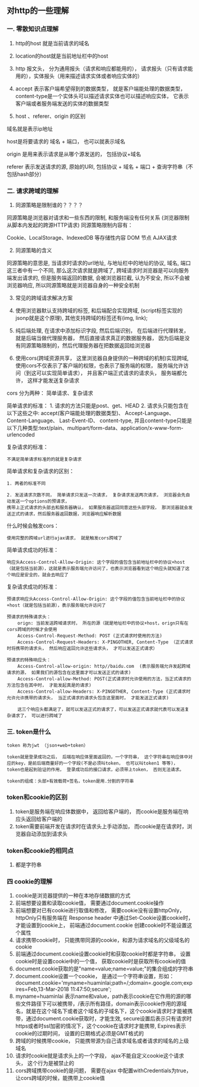 ## 对http的一些理解

### 一. 零散知识点理解

1. http的host  就是当前请求的域名
2. location的host就是当前地址栏中的host
3. http 报文头， 分为通用报头（请求和响应都能用的）， 请求报头（只有请求能用的），实体报头（用来描述请求实体或者响应实体的）
4. accept 表示客户端希望得到的数据类型， 就是客户端能处理的数据类型， content-type是一个实体头可以描述请求实体也可以描述响应实体，
它表示客户端或者服务端发送的实体的数据类型

5. host 、referer、origin 的区别

域名就是表示ip地址

host是将要请求的 域名 + 端口， 也可以就表示域名

origin 是用来表示请求是从哪个源发送的， 包括协议+域名

referer 表示发送请求的源, 原始的URI, 包括协议 + 域名 + 端口 + 查询字符串（不包括hash部分）



### 二. 请求跨域的理解
1. 同源策略是限制谁的？？？？

同源策略是浏览器对请求和一些东西的限制, 和服务端没有任何关系
(浏览器限制从脚本内发起的跨源HTTP请求)
同源策略限制内容有：

Cookie、LocalStorage、IndexedDB 等存储性内容
DOM 节点
AJAX请求

2. 同源策略的含义

同源策略的意思是, 当请求时请求的url地址, 与地址栏中的地址的协议, 域名, 端口这三者中有一个不同, 那么这次请求就是跨域了,
跨域请求时浏览器是可以向服务端发出请求的, 但是服务端返回的数据, 会被浏览器拦截, 认为不安全, 所以不会被浏览器响应, 所以同源策略就是浏览器自身的一种安全机制

3. 常见的跨域请求解决方案

1. 使用浏览器默认支持跨域的标签, 和后端配合实现跨域, (script标签实现的jsonp就是这个原理), 其他支持跨域的标签还有(img, link);

2. 纯后端处理, 在请求中添加标识字段, 然后后端识别， 在后端进行代理转发， 就是后端当做代理服务器， 然后直接请求真正的数据服务器， 因为后端是没有同源策略限制的，然后代理服务器在把数据返回给浏览器

3. 使用cors(跨域资源共享， 这里浏览器自身提供的一种跨域的机制)实现跨域, 使用cors不仅表示了客户端的权限，也表示了服务端的权限， 服务端允许访问（到这可以实现简单请求）， 并且客户端正式请求的请求头， 服务端都允许， 这样才能发送复杂请求


cors 分为两种： 简单请求、复杂请求

简单请求的标准：
    1. 请求的方法只能是post、get、HEAD
    2. 请求头只能包含在以下这些之中:
        accept(客户端能处理的数据类型)、
        Accept-Language、
        Content-Language、
        Last-Event-ID、
        content-type,
        并且content-type只能是以下几种类型:text/plain、multipart/form-data、application/x-www-form-urlencoded

复杂请求的标准：

    不满足简单请求标准的的就是复杂请求

简单请求和复杂请求的区别：

    1. 两者的标准不同

    2. 发送请求次数不同， 简单请求只发送一次请求， 复杂请求发送两次请求， 浏览器会先自动发送一个options的预请求，
    携带上正式请求的头部去和服务器确认， 如果服务器返回同意这些头部字段， 那浏览器就会发送正式的请求，然后服务器返回数据，浏览器响应解析数据

什么时候会触发cors：

    使用完整的跨域url进行ajax请求， 就是触发cors跨域了

简单请求成功的标准：

    响应头Access-Control-Allow-Origin: 这个字段的值包含当前地址栏中的协议+host（就是包括当前源），这就是表示服务端允许访问了，也表示浏览器看到这个响应头就知道了这个响应是安全的，就会去响应了

复杂请求成功的标准：

    预请求响应头Access-Control-Allow-Origin: 这个字段的值包含当前地址栏中的协议+host（就是包括当前源），表示服务端允许访问了

    预请求的特殊请求头：
        orign: 当前发送跨域请求时， 所在的源（就是地址栏中的协议+host，orign只有在cors跨域的时候才会使用
        Access-Control-Request-Method: POST (正式请求时使用的方法)
        Access-Control-Request-Headers: X-PINGOTHER, Content-Type （正式请求时将携带的请求头， 然后响应返回允许这些请求头， 才可以发送正式请求）

    预请求的特殊响应头：
        Access-Control-allow-origin: http//baidu.com  (表示服务端允许发起跨域请求的源， 如果我们的源包含在这里面才可以发送正式的请求)
        Access-Control-allow-Method: POST(正式请求时允许使用的方法，当正式请求的方法包含在其中时， 才能发起真是的请求)
        Access-Control-allow-Headers: X-PINGOTHER, Content-Type (正式请求时允许允许携带的请求头， 当正式请求的请求头包含这里面时， 才能发送正式请求)

        这三个响应头都满足了，就可以发送正式的请求了，可以发送正式请求就代表可以发送复杂请求了， 可以进行跨域了

### 三. token是什么

    token 称为jwt （json+web+token）

    token就是登录成功之后， 后端在响应体里面返回的，一个字符串， 这个字符串在响应体中对应的key，是前后端商量好的一个字段(不是必须叫token， 也可以叫token1 等等)， token也是起到验证的作用， 登录成功后的接口请求，必须带上token， 否则无法请求。

    token的组成：头部+有效载荷+签名，token是用.分割的字符串

### token和cookie的区别
 1. token是服务端在响应体数据中， 返回给客户端的， 而cookie是服务端在响应头返回给客户端的
 2. token需要前端开发在请求时在请求头上手动添加， 而cookie是在请求时，浏览器自动添加到请求头

 ### token和cookie的相同点

 1. 都是字符串

 ### 四 cookie的理解

 1. cookie是浏览器提供的一种在本地存储数据的方式
 2. 前端想要设置和读取cookie值， 需要通过document.cookie操作
 3. 前端想要对已有cookie进行取值和修改， 需要cookie没有设置httpOnly， httpOnly只有服务端在
 Response header 中通过Set-Cookie设置cookie时，才能设置到cookie上， 前端通过document.cookie
 创建cookie时不能设置这个属性
 4. 请求携带cookie时， 只能携带同源的cookie，和源为请求域名的父级域名的cookie
 5. 前端通过document.cookie设置cookie时和获取cookie时都是字符串， 设置cookie时是设置cookie中的一个值， 获取cookie时是获取所有cookie的值
 6. document.cookie获取的是"name=value;name=value;"的集合组成的字符串
 7. document.cookie设置一个cookie， 是通过一个字符串设置，形如：document.cookie='myname=huaminlai;path=/;domain=.google.com;expires=Feb,13-Mar-2018 11:47:50;secure';
 8. myname=huaminlai 表示name和value，path表示cookie在它作用的源的哪些文件路径下可以被携带，/表示所有路径，domain表示cookie作用的源域名，就是在这个域名下或者这个域名的子域名下，这个cookie请求时才能被携带，通过document.cookie获取时，才能生效, secure设置后表示只有请求时https或者时ssl加密的情况下，这个cookie在请求时才能携带, Expires表示cookie的过期时间， 设置的日期格式必须是GMT格式的
 9. 跨域的时候携带cookie， 只能携带源为自己请求域名或者请求的域名的上级域名
 10. 请求时cookie就是请求头上的一个字段， ajax不能自定义cookie这个请求头， 这个行为是被禁止的
 11. cors跨域携带cookie的是问题， 需要在ajax 中配置withCredentials为true， 让cors跨域的时候，能携带上cookie值
